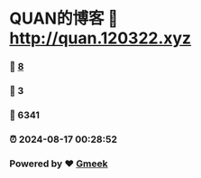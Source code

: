 # QUAN的博客 :link: http://quan.120322.xyz 
### :page_facing_up: [8](http://quan.120322.xyz/tag.html) 
### :speech_balloon: 3 
### :hibiscus: 6341 
### :alarm_clock: 2024-08-17 00:28:52 
### Powered by :heart: [Gmeek](https://github.com/Meekdai/Gmeek)
